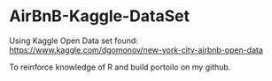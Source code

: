 # AirBnB-Kaggle-DataSet

Using Kaggle Open Data set found:
https://www.kaggle.com/dgomonov/new-york-city-airbnb-open-data

To reinforce knowledge of R and build portoilo on my github. 
